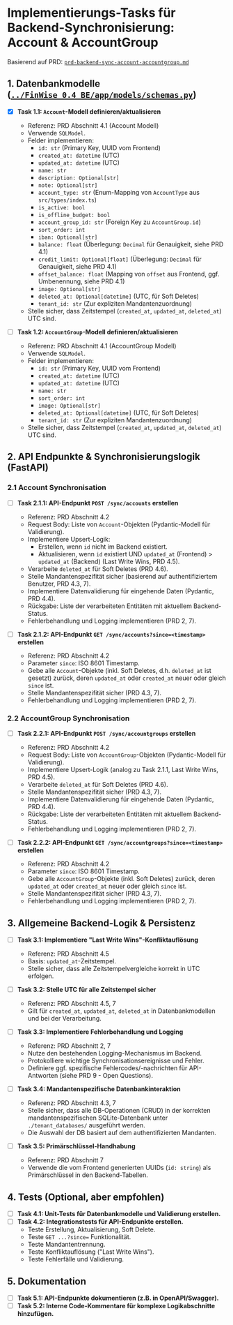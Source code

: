 # Implementierungs-Tasks für Backend-Synchronisierung: Account & AccountGroup

Basierend auf PRD: [`prd-backend-sync-account-accountgroup.md`](tasks/prd-backend-sync-account-accountgroup.md:1)

## 1. Datenbankmodelle ([`../FinWise_0.4_BE/app/models/schemas.py`](../FinWise_0.4_BE/app/models/schemas.py:1))

- [x] **Task 1.1: `Account`-Modell definieren/aktualisieren**
    - Referenz: PRD Abschnitt 4.1 (Account Modell)
    - Verwende `SQLModel`.
    - Felder implementieren:
        - `id: str` (Primary Key, UUID vom Frontend)
        - `created_at: datetime` (UTC)
        - `updated_at: datetime` (UTC)
        - `name: str`
        - `description: Optional[str]`
        - `note: Optional[str]`
        - `account_type: str` (Enum-Mapping von `AccountType` aus `src/types/index.ts`)
        - `is_active: bool`
        - `is_offline_budget: bool`
        - `account_group_id: str` (Foreign Key zu `AccountGroup.id`)
        - `sort_order: int`
        - `iban: Optional[str]`
        - `balance: float` (Überlegung: `Decimal` für Genauigkeit, siehe PRD 4.1)
        - `credit_limit: Optional[float]` (Überlegung: `Decimal` für Genauigkeit, siehe PRD 4.1)
        - `offset_balance: float` (Mapping von `offset` aus Frontend, ggf. Umbenennung, siehe PRD 4.1)
        - `image: Optional[str]`
        - `deleted_at: Optional[datetime]` (UTC, für Soft Deletes)
        - `tenant_id: str` (Zur expliziten Mandantenzuordnung)
    - Stelle sicher, dass Zeitstempel (`created_at`, `updated_at`, `deleted_at`) UTC sind.

- [ ] **Task 1.2: `AccountGroup`-Modell definieren/aktualisieren**
    - Referenz: PRD Abschnitt 4.1 (AccountGroup Modell)
    - Verwende `SQLModel`.
    - Felder implementieren:
        - `id: str` (Primary Key, UUID vom Frontend)
        - `created_at: datetime` (UTC)
        - `updated_at: datetime` (UTC)
        - `name: str`
        - `sort_order: int`
        - `image: Optional[str]`
        - `deleted_at: Optional[datetime]` (UTC, für Soft Deletes)
        - `tenant_id: str` (Zur expliziten Mandantenzuordnung)
    - Stelle sicher, dass Zeitstempel (`created_at`, `updated_at`, `deleted_at`) UTC sind.

## 2. API Endpunkte & Synchronisierungslogik (FastAPI)

### 2.1 Account Synchronisation

- [ ] **Task 2.1.1: API-Endpunkt `POST /sync/accounts` erstellen**
    - Referenz: PRD Abschnitt 4.2
    - Request Body: Liste von `Account`-Objekten (Pydantic-Modell für Validierung).
    - Implementiere Upsert-Logik:
        - Erstellen, wenn `id` nicht im Backend existiert.
        - Aktualisieren, wenn `id` existiert UND `updated_at` (Frontend) > `updated_at` (Backend) (Last Write Wins, PRD 4.5).
    - Verarbeite `deleted_at` für Soft Deletes (PRD 4.6).
    - Stelle Mandantenspezifität sicher (basierend auf authentifiziertem Benutzer, PRD 4.3, 7).
    - Implementiere Datenvalidierung für eingehende Daten (Pydantic, PRD 4.4).
    - Rückgabe: Liste der verarbeiteten Entitäten mit aktuellem Backend-Status.
    - Fehlerbehandlung und Logging implementieren (PRD 2, 7).

- [ ] **Task 2.1.2: API-Endpunkt `GET /sync/accounts?since=<timestamp>` erstellen**
    - Referenz: PRD Abschnitt 4.2
    - Parameter `since`: ISO 8601 Timestamp.
    - Gebe alle `Account`-Objekte (inkl. Soft Deletes, d.h. `deleted_at` ist gesetzt) zurück, deren `updated_at` oder `created_at` neuer oder gleich `since` ist.
    - Stelle Mandantenspezifität sicher (PRD 4.3, 7).
    - Fehlerbehandlung und Logging implementieren (PRD 2, 7).

### 2.2 AccountGroup Synchronisation

- [ ] **Task 2.2.1: API-Endpunkt `POST /sync/accountgroups` erstellen**
    - Referenz: PRD Abschnitt 4.2
    - Request Body: Liste von `AccountGroup`-Objekten (Pydantic-Modell für Validierung).
    - Implementiere Upsert-Logik (analog zu Task 2.1.1, Last Write Wins, PRD 4.5).
    - Verarbeite `deleted_at` für Soft Deletes (PRD 4.6).
    - Stelle Mandantenspezifität sicher (PRD 4.3, 7).
    - Implementiere Datenvalidierung für eingehende Daten (Pydantic, PRD 4.4).
    - Rückgabe: Liste der verarbeiteten Entitäten mit aktuellem Backend-Status.
    - Fehlerbehandlung und Logging implementieren (PRD 2, 7).

- [ ] **Task 2.2.2: API-Endpunkt `GET /sync/accountgroups?since=<timestamp>` erstellen**
    - Referenz: PRD Abschnitt 4.2
    - Parameter `since`: ISO 8601 Timestamp.
    - Gebe alle `AccountGroup`-Objekte (inkl. Soft Deletes) zurück, deren `updated_at` oder `created_at` neuer oder gleich `since` ist.
    - Stelle Mandantenspezifität sicher (PRD 4.3, 7).
    - Fehlerbehandlung und Logging implementieren (PRD 2, 7).

## 3. Allgemeine Backend-Logik & Persistenz

- [ ] **Task 3.1: Implementiere "Last Write Wins"-Konfliktauflösung**
    - Referenz: PRD Abschnitt 4.5
    - Basis: `updated_at`-Zeitstempel.
    - Stelle sicher, dass alle Zeitstempelvergleiche korrekt in UTC erfolgen.

- [ ] **Task 3.2: Stelle UTC für alle Zeitstempel sicher**
    - Referenz: PRD Abschnitt 4.5, 7
    - Gilt für `created_at`, `updated_at`, `deleted_at` in Datenbankmodellen und bei der Verarbeitung.

- [ ] **Task 3.3: Implementiere Fehlerbehandlung und Logging**
    - Referenz: PRD Abschnitt 2, 7
    - Nutze den bestehenden Logging-Mechanismus im Backend.
    - Protokolliere wichtige Synchronisationsereignisse und Fehler.
    - Definiere ggf. spezifische Fehlercodes/-nachrichten für API-Antworten (siehe PRD 9 - Open Questions).

- [ ] **Task 3.4: Mandantenspezifische Datenbankinteraktion**
    - Referenz: PRD Abschnitt 4.3, 7
    - Stelle sicher, dass alle DB-Operationen (CRUD) in der korrekten mandantenspezifischen SQLite-Datenbank unter `./tenant_databases/` ausgeführt werden.
    - Die Auswahl der DB basiert auf dem authentifizierten Mandanten.

- [ ] **Task 3.5: Primärschlüssel-Handhabung**
    - Referenz: PRD Abschnitt 7
    - Verwende die vom Frontend generierten UUIDs (`id: string`) als Primärschlüssel in den Backend-Tabellen.

## 4. Tests (Optional, aber empfohlen)

- [ ] **Task 4.1: Unit-Tests für Datenbankmodelle und Validierung erstellen.**
- [ ] **Task 4.2: Integrationstests für API-Endpunkte erstellen.**
    - Teste Erstellung, Aktualisierung, Soft Delete.
    - Teste `GET ...?since=` Funktionalität.
    - Teste Mandantentrennung.
    - Teste Konfliktauflösung ("Last Write Wins").
    - Teste Fehlerfälle und Validierung.

## 5. Dokumentation

- [ ] **Task 5.1: API-Endpunkte dokumentieren (z.B. in OpenAPI/Swagger).**
- [ ] **Task 5.2: Interne Code-Kommentare für komplexe Logikabschnitte hinzufügen.**
